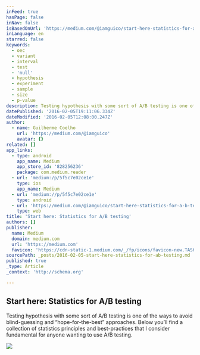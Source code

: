 ```yaml
---
inFeed: true
hasPage: false
inNav: false
isBasedOnUrl: 'https://medium.com/@iamguico/start-here-statistics-for-a-b-testing-5f5c7e02ce1e#.95fi0dj1k'
inLanguage: en
starred: false
keywords:
  - oec
  - variant
  - interval
  - test
  - 'null'
  - hypothesis
  - experiment
  - sample
  - size
  - p-value
description: Testing hypothesis with some sort of A/B testing is one of the ways to avoid blind-guessing and “hope-for-the-best” approaches. Below you’ll find a collection of statistics principles and best-practices that I consider fundamental for anyone wanting to use A/B testing.
datePublished: '2016-02-05T19:11:06.334Z'
dateModified: '2016-02-05T12:08:00.247Z'
author:
  - name: Guilherme Coelho
    url: 'https://medium.com/@iamguico'
    avatar: {}
related: []
app_links:
  - type: android
    app_name: Medium
    app_store_id: '828256236'
    package: com.medium.reader
  - url: 'medium:/p/5f5c7e02ce1e'
    type: ios
    app_name: Medium
  - url: 'medium://p/5f5c7e02ce1e'
    type: android
  - url: 'https://medium.com/@iamguico/start-here-statistics-for-a-b-testing-5f5c7e02ce1e'
    type: web
title: 'Start here: Statistics for A/B testing'
authors: []
publisher:
  name: Medium
  domain: medium.com
  url: 'https://medium.com'
  favicon: 'https://cdn-static-1.medium.com/_/fp/icons/favicon-new.TAS6uQ-Y7kcKgi0xjcYHXw.ico'
sourcePath: _posts/2016-02-05-start-here-statistics-for-ab-testing.md
published: true
_type: Article
_context: 'http://schema.org'

---
```

<article style=""><h1>Start here: Statistics for A/B testing</h1><p>Testing hypothesis with some sort of A/B testing is one of the ways to avoid blind-guessing and “hope-for-the-best” approaches. Below you’ll find a collection of statistics principles and best-practices that I consider fundamental for anyone wanting to use A/B testing.</p><img src="https://s3-us-west-2.amazonaws.com/the-grid-img/p/71d3721830d495064b135c252138d0eece2798b5.jpg" /></article>